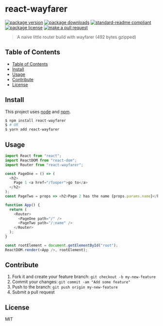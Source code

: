 
# react-wayfarer
[![package version](https://img.shields.io/npm/v/react-wayfarer.svg?style=flat-square)](https://npmjs.org/package/react-wayfarer)
[![package downloads](https://img.shields.io/npm/dm/react-wayfarer.svg?style=flat-square)](https://npmjs.org/package/react-wayfarer)
[![standard-readme compliant](https://img.shields.io/badge/readme%20style-standard-brightgreen.svg?style=flat-square)](https://github.com/RichardLitt/standard-readme)
[![package license](https://img.shields.io/npm/l/react-wayfarer.svg?style=flat-square)](https://npmjs.org/package/react-wayfarer)
[![make a pull request](https://img.shields.io/badge/PRs-welcome-brightgreen.svg?style=flat-square)](http://makeapullrequest.com)

> A naive little router build with wayfarer (492 bytes gzipped)

## Table of Contents

  - [Table of Contents](#table-of-contents)
  - [Install](#install)
  - [Usage](#usage)
  - [Contribute](#contribute)
  - [License](#license)

## Install

This project uses [node](https://nodejs.org) and [npm](https://www.npmjs.com). 

```sh
$ npm install react-wayfarer
$ # OR
$ yarn add react-wayfarer
```

## Usage

```js
import React from "react";
import ReactDOM from "react-dom";
import Router from "react-wayfarer";

const PageOne = () => (
  <h2>
    Page 1 <a href="/fooper">go to</a>
  </h2>
);
const PageTwo = props => <h2>Page 2 has the name {props.params.name}</h2>;

function App() {
  return (
    <Router>
      <PageOne path="/" />
      <PageTwo path="/:name" />
    </Router>
  );
}

const rootElement = document.getElementById("root");
ReactDOM.render(<App />, rootElement);

```

## Contribute

1. Fork it and create your feature branch: `git checkout -b my-new-feature`
2. Commit your changes: `git commit -am "Add some feature"`
3. Push to the branch: `git push origin my-new-feature`
4. Submit a pull request

## License

MIT
    